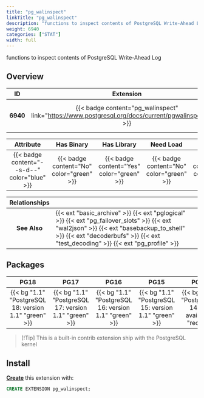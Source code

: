 ```yaml
---
title: "pg_walinspect"
linkTitle: "pg_walinspect"
description: "functions to inspect contents of PostgreSQL Write-Ahead Log"
weight: 6940
categories: ["STAT"]
width: full
---
```


functions to inspect contents of PostgreSQL Write-Ahead Log


## Overview

|    ID    | Extension |  Package   | Version |        Category        |           License            |       Language       |
|:--------:|:---------:|:----------:|:-------:|:----------------------:|:----------------------------:|:--------------------:|
| **6940** | {{< badge content="pg_walinspect" link="https://www.postgresql.org/docs/current/pgwalinspect.html" >}} | {{< ext "pg_walinspect" >}} | `1.1` | {{< category "STAT" >}} | {{< license "PostgreSQL" >}} | {{< language "C" >}} |


|  Attribute | Has Binary | Has Library | Need Load | Has DDL | Relocatable | Trusted |
|:----------:|:----------:|:-----------:|:---------:|:-------:|:-----------:|:-------:|
| {{< badge content="--s-d--" color="blue" >}} | {{< badge content="No" color="green" >}} | {{< badge content="Yes" color="green" >}} | {{< badge content="No" color="green" >}} | {{< badge content="Yes" color="green" >}} | {{< badge content="no" color="red" >}} | {{< badge content="no" color="red" >}} |


| **Relationships** |   |
|:-----------------:|:----|
|   **See Also**    | {{< ext "basic_archive" >}} {{< ext "pglogical" >}} {{< ext "pg_failover_slots" >}} {{< ext "wal2json" >}} {{< ext "basebackup_to_shell" >}} {{< ext "decoderbufs" >}} {{< ext "test_decoding" >}} {{< ext "pg_profile" >}} |


## Packages

| **PG18** | **PG17** | **PG16** | **PG15** | **PG14** | **PG13** |
|:--------:|:--------:|:--------:|:--------:|:--------:|:--------:|
| {{< bg "1.1" "PostgreSQL 18: version 1.1" "green" >}} | {{< bg "1.1" "PostgreSQL 17: version 1.1" "green" >}} | {{< bg "1.1" "PostgreSQL 16: version 1.1" "green" >}} | {{< bg "1.1" "PostgreSQL 15: version 1.1" "green" >}} | {{< bg "N/A" "PostgreSQL 14: not available" "red" >}} | {{< bg "N/A" "PostgreSQL 13: not available" "red" >}} |

> [!Tip] This is a built-in contrib extension ship with the PostgreSQL kernel


## Install

[**Create**](https://ext.pgsty.com/usage/create) this extension with:

```sql
CREATE EXTENSION pg_walinspect;
```
